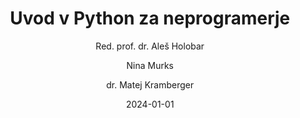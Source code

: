 ---
date: "2024-01-01" 
version: "0.1.3"
lastUpdate: "2024-09-04 16:00:00"
layout: "course"
id: "UPyN"
permalink: "UPyN"
author:
- "Red. prof. dr. Aleš Holobar"
- "Nina Murks"
- "dr. Matej Kramberger"
contact: "nina.murks@um.si"
notifyData:
  - notifyEmail: "nina.murks@um.si"
    notify: true
  - notifyEmail: "cvetanka.pasinechka@student.um.si"
    notify: false
title: "Uvod v Python za neprogramerje"
image: "https://images.unsplash.com/photo-1517148815978-75f6acaaf32c"
type: "Krajše izobraževanje s preverjanjem (pilotno mikrodokazilo)"
field:
- "KLASIUS-P-16 (0610)"
keywords:
- "Python"
- "sintaksa"
- "podatkovni tipi"
- "pogojni stavki"
- "zanke"
- "funkcije"
- "uvod v nevronske mreže"
intended:
- "poklicno"
- "učitelji"
- "študenti"
- "vseživljensko učenje"
- "osipniki"
- "dijaki"
difficulty: "Začetni nivo"
requisite: ""
description: |
    Udeleženci bodo pridobili temeljne veščine programiranja v programskem jeziku Pythonu, kjer se bodo spoznali z osnovnimi koncepti, kot so spremenljivke, podatkovni tipi, pogojni stavki, zanke in funkcije. Med izobraževanjem se bomo posvetili tudi risanju grafov ter preprosti obdelavi slik. Izobraževanje bo sestavljeno iz teoretičnih in praktičnih pristopov ter tako opremilo udeležence z zadostnim znanjem za samostojno nadgrajevanje znanja iz programiranja.
state: "2. pilotna izvedba"
execution: "Mešana"
ects: "1"
implementation: |
    Predavanja: 9 ur
    Vaje: 9 ur
    Samostojno delo: 12 ur
cType: "1"
executionStartDate: "2025-01-27"
executionData: |
    Začetek je načrtovan v januarju 2025. Podrobnejše informacije bodo objavljene naknadno.
---